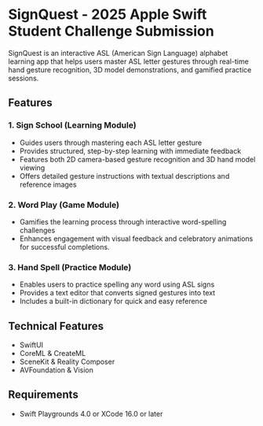 # SignQuest - 2025 Apple Swift Student Challenge Submission

SignQuest is an interactive ASL (American Sign
Language) alphabet learning app that helps users
master ASL letter gestures through real-time hand
gesture recognition, 3D model demonstrations, and
gamified practice sessions.

## Features

### 1. Sign School (Learning Module)
- Guides users through mastering each ASL letter gesture
- Provides structured, step-by-step learning with immediate feedback
- Features both 2D camera-based gesture recognition and 3D hand model viewing
- Offers detailed gesture instructions with textual descriptions and reference images

### 2. Word Play (Game Module)
- Gamifies the learning process through interactive word-spelling challenges
- Enhances engagement with visual feedback and celebratory animations for successful completions.

### 3. Hand Spell (Practice Module)
- Enables users to practice spelling any word using ASL signs
- Provides a text editor that converts signed gestures into text
- Includes a built-in dictionary for quick and easy reference

## Technical Features
- SwiftUI
- CoreML & CreateML
- SceneKit & Reality Composer
- AVFoundation & Vision

## Requirements
- Swift Playgrounds 4.0 or XCode 16.0 or later